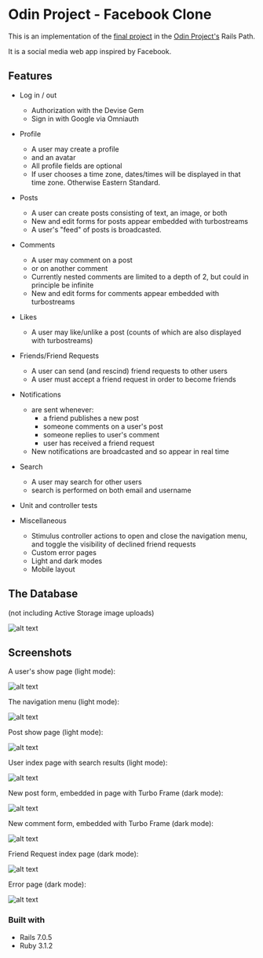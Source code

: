 # Odin Project - Facebook Clone

This is an implementation of the [final project](https://www.theodinproject.com/lessons/ruby-on-rails-rails-final-project) in the [Odin Project's](https://www.theodinproject.com) Rails Path. 

It is a social media web app inspired by Facebook. 

## Features

- Log in / out
  - Authorization with the Devise Gem
  - Sign in with Google via Omniauth

- Profile
  - A user may create a profile
  - and an avatar
  - All profile fields are optional
  - If user chooses a time zone, dates/times will be displayed in that time zone. Otherwise Eastern Standard.

- Posts
  - A user can create posts consisting of text, an image, or both
  - New and edit forms for posts appear embedded with turbostreams
  - A user's "feed" of posts is broadcasted. 

- Comments
  - A user may comment on a post
  - or on another comment
  - Currently nested comments are limited to a depth of 2, but could in principle be infinite
  - New and edit forms for comments appear embedded with turbostreams

- Likes
  - A user may like/unlike a post (counts of which are also displayed with turbostreams) 

- Friends/Friend Requests
  - A user can send (and rescind) friend requests to other users 
  - A user must accept a friend request in order to become friends

- Notifications 
  - are sent whenever:
    - a friend publishes a new post
    - someone comments on a user's post 
    - someone replies to user's comment
    - user has received a friend request 
  - New notifications are broadcasted and so appear in real time

- Search
  - A user may search for other users 
  - search is performed on both email and username

- Unit and controller tests

- Miscellaneous
  - Stimulus controller actions to open and close the navigation menu, and toggle the visibility of declined friend requests
  - Custom error pages
  - Light and dark modes
  - Mobile layout

## The Database

(not including Active Storage image uploads)

![alt text](readme_resources/uml.jpg "uml diagram of databases") 

## Screenshots

A user's show page (light mode):

![alt text](readme_resources/user_show_page_light_cropped.png "user's page after signing in")

The navigation menu (light mode):

![alt text](readme_resources/menu_light.png "menu")

Post show page (light mode):

![alt text](readme_resources/post_show_light.png "post with comments")

User index page with search results (light mode):

![alt text](readme_resources/user_search_light.png "user search results")

New post form, embedded in page with Turbo Frame (dark mode):

![alt text](readme_resources/new_post_form_dark_cropped.png "new post form")

New comment form, embedded with Turbo Frame (dark mode):

![alt text](readme_resources/new_comment_form_dark.png "new comment form")

Friend Request index page (dark mode):

![alt text](readme_resources/friend_requests_index_dark.png "friend request page")

Error page (dark mode):

![alt text](readme_resources/404.png "404 error page")

### Built with

- Rails 7.0.5
- Ruby 3.1.2